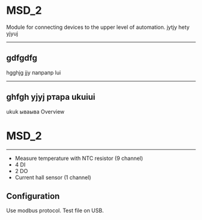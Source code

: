 MSD_2
==========================
Module for connecting devices to the upper level of automation.
jytjy
hety
yjyuj
***
gdfgdfg
---
hgghjg
jjy
папрапр
lui
****
ghfgh
yjyj
ртара
ukuiui
---
ukuk
ываыва
Overview

MSD_2
==========================
--------
- Measure temperature with NTC resistor (9 channel)
- 4 DI
- 2 DO
- Current hall sensor (1 channel)

Configuration
-------------
Use modbus protocol. Test file on USB.
